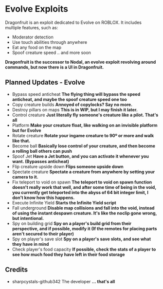 # Evolve Exploits
Dragonfruit is an exploit dedicated to Evolve on ROBLOX. It includes multiple features, such as:
- Moderator detection
- Use touch abilities through anywhere
- Eat any food on the map
- Spoof creature speed
.. and more soon

**Dragonfruit is the successor to Nodal, an evolve exploit revolving around commands, but now there is a UI in Dragonfruit.**

## Planned Updates - Evolve
- Bypass speed anticheat
**The flying thing will bypass the speed anticheat, and maybe the spoof creature speed one too**
- Copy creature builds
**Annoyed of copylocks? Say no more.**
- Destroy pillars on maps
**This is in WIP, but I may finish it later.**
- Control creature
**Just literally fly someone's creature like a pilot. That's all**
- Platform
**Make your creature float, like walking on an invisible platform but for Evolve**
- Rotate creature
**Rotate your ingame creature to 90º or more and walk like that.**
- Become ball
**Basically lose control of your creature, and then become a rolling ball others can push**
- Spoof Jet
**Have a Jet button, and you can activate it whenever you want. (Bypasses anticheat)**
- Flip creature upside down
**Flips someone upside down**
- Spectate creature
**Spectate a creature from anywhere by setting your camera to it.**
- Fix teleport to void on spawn
**The teleport to void on spawn function doesn't really work that well, and after some time of being in the void, you currently get teleported into the abyss of 64 bit integer limit, I don't know how this happens.**
- Execute Infinite Yield
**Starts the Infinite Yield script**
- Fall underground
**Disable map collisions and fall into the void, instead of using the instant despawn creature. It's like the noclip gone wrong, but intentional.**
- Spy on building grid
**Spy on a player's build grid from their perspective, and if possible, modify it (If the remotes for placing parts aren't secured to their player)**
- Spy on player's save slot
**Spy on a player's save slots, and see what they have in mind**
- Check player's food capacity
**If possible, check the stats of a player to see how much food they have left in their food storage**

## Credits
- sharpcystals-github342 The developer
**... that's all**
